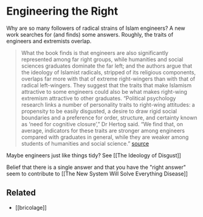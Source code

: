 # Engineering the Right

Why are so many followers of radical strains of Islam engineers? A new work searches for (and finds) some answers. Roughly, the traits of engineers and extremists overlap.
> What the book finds is that engineers are also significantly represented among far right groups, while humanities and social sciences graduates dominate the far left; and the authors argue that the ideology of Islamist radicals, stripped of its religious components, overlaps far more with that of extreme right-wingers than with that of radical left-wingers.
> They suggest that the traits that make Islamism attractive to some engineers could also be what makes right-wing extremism attractive to other graduates.
> “Political psychology research links a number of personality traits to right-wing attitudes: a propensity to be easily disgusted, a desire to draw rigid social boundaries and a preference for order, structure, and certainty known as ‘need for cognitive closure’,” Dr Hertog said.
> “We find that, on average, indicators for these traits are stronger among engineers compared with graduates in general, while they are weaker among students of humanities and social science.” [source](https://www.timeshighereducation.com/news/engineers-more-likely-be-violent-extremists-book-claims)

Maybe engineers just like things tidy? See [[The Ideology of Disgust]]

Belief that there is a single answer and that you have the "right answer" seem to contribute to [[The New System Will Solve Everything Disease]]

## Related 

- [[bricolage]]



